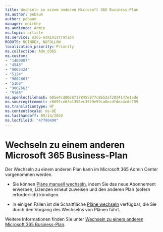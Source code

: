 ```yaml
---
title: Wechseln zu einem anderen Microsoft 365 Business-Plan
ms.author: pebaum
author: pebaum
manager: mnirkhe
ms.audience: Admin
ms.topic: article
ms.service: o365-administration
ROBOTS: NOINDEX, NOFOLLOW
localization_priority: Priority
ms.collection: Adm_O365
ms.custom:
- "1400007"
- "4548"
- "9002424"
- "5124"
- "9002661"
- "5160"
- "9002663"
- "5168"
ms.openlocfilehash: 605e4cd00287178455877c8652af2034147e1ade
ms.sourcegitcommit: c6692ce0fa1358ec3529e59ca0ecdfdea4cdc759
ms.translationtype: HT
ms.contentlocale: de-DE
ms.lasthandoff: 09/14/2020
ms.locfileid: "47700490"
---
```

# <a name="switch-to-a-different-microsoft-365-for-business-plan"></a>Wechseln zu einem anderen Microsoft 365 Business-Plan

Der Wechseln zu einem anderen Plan kann im Microsoft 365 Admin Center vorgenommen werden.

- Sie können [Pläne manuell wechseln](https://docs.microsoft.com/microsoft-365/commerce/subscriptions/switch-plans-manually), indem Sie das neue Abonnement erwerben, Lizenzen erneut zuweisen und den anderen Plan (sofern erforderlich) kündigen.

- In einigen Fällen ist die Schaltfläche [Pläne wechseln](https://docs.microsoft.com/microsoft-365/commerce/subscriptions/switch-to-a-different-plan#use-the-switch-plans-button) verfügbar, die Sie durch den Vorgang des Wechselns von Plänen führt.

Weitere Informationen finden Sie unter [Wechseln zu einem anderen Microsoft 365 Business-Plan](https://docs.microsoft.com/microsoft-365/commerce/subscriptions/switch-to-a-different-plan).
